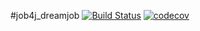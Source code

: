 #job4j_dreamjob
[![Build Status](https://travis-ci.com/studentjob4j/job4j_dreamjob.svg?branch=master)](https://travis-ci.com/studentjob4j/job4j_dreamjob)
[![codecov](https://codecov.io/gh/studentjob4j/job4j_dreamjob/branch/master/graph/badge.svg?token=R6HV6RJ9GM)](https://codecov.io/gh/studentjob4j/job4j_dreamjob)
